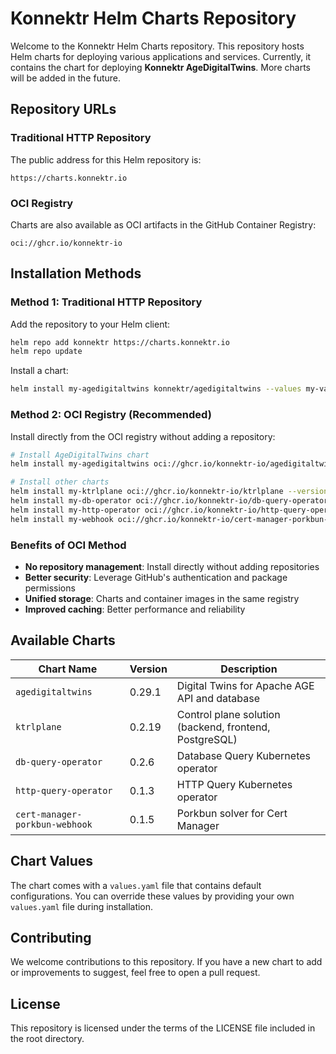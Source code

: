 # Konnektr Helm Charts Repository

Welcome to the Konnektr Helm Charts repository. This repository hosts Helm charts for deploying various applications and services. Currently, it contains the chart for deploying **Konnektr AgeDigitalTwins**. More charts will be added in the future.

## Repository URLs

### Traditional HTTP Repository
The public address for this Helm repository is:

```
https://charts.konnektr.io
```

### OCI Registry
Charts are also available as OCI artifacts in the GitHub Container Registry:

```
oci://ghcr.io/konnektr-io
```

## Installation Methods

### Method 1: Traditional HTTP Repository

Add the repository to your Helm client:

```bash
helm repo add konnektr https://charts.konnektr.io
helm repo update
```

Install a chart:

```bash
helm install my-agedigitaltwins konnektr/agedigitaltwins --values my-values.yaml
```

### Method 2: OCI Registry (Recommended)

Install directly from the OCI registry without adding a repository:

```bash
# Install AgeDigitalTwins chart
helm install my-agedigitaltwins oci://ghcr.io/konnektr-io/agedigitaltwins --version 0.29.1

# Install other charts
helm install my-ktrlplane oci://ghcr.io/konnektr-io/ktrlplane --version 0.2.19
helm install my-db-operator oci://ghcr.io/konnektr-io/db-query-operator --version 0.2.6
helm install my-http-operator oci://ghcr.io/konnektr-io/http-query-operator --version 0.1.3
helm install my-webhook oci://ghcr.io/konnektr-io/cert-manager-porkbun-webhook --version 0.1.5
```

### Benefits of OCI Method

- **No repository management**: Install directly without adding repositories
- **Better security**: Leverage GitHub's authentication and package permissions
- **Unified storage**: Charts and container images in the same registry
- **Improved caching**: Better performance and reliability

## Available Charts

| Chart Name | Version | Description |
|------------|---------|-------------|
| `agedigitaltwins` | 0.29.1 | Digital Twins for Apache AGE API and database |
| `ktrlplane` | 0.2.19 | Control plane solution (backend, frontend, PostgreSQL) |
| `db-query-operator` | 0.2.6 | Database Query Kubernetes operator |
| `http-query-operator` | 0.1.3 | HTTP Query Kubernetes operator |
| `cert-manager-porkbun-webhook` | 0.1.5 | Porkbun solver for Cert Manager |

## Chart Values

The chart comes with a `values.yaml` file that contains default configurations. You can override these values by providing your own `values.yaml` file during installation.

## Contributing

We welcome contributions to this repository. If you have a new chart to add or improvements to suggest, feel free to open a pull request.

## License

This repository is licensed under the terms of the LICENSE file included in the root directory.
